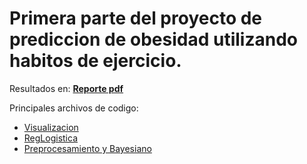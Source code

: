 # Primera parte del proyecto de prediccion de obesidad utilizando habitos de ejercicio.

Resultados en: **[Reporte pdf](https://github.com/noeam/proyecto_pt1/blob/main/Proyecto1.pdf)**

Principales archivos de codigo: 
- [Visualizacion](https://github.com/noeam/proyecto_pt1/blob/main/desarrollo/Rvis/descriptivo_datos.R)
- [RegLogistica](https://github.com/noeam/proyecto_pt1/blob/main/desarrollo/Rvis/logistica.R)
- [Preprocesamiento y Bayesiano](https://github.com/noeam/proyecto_pt1/blob/main/desarrollo/python/obesidad_analisis.ipynb)
